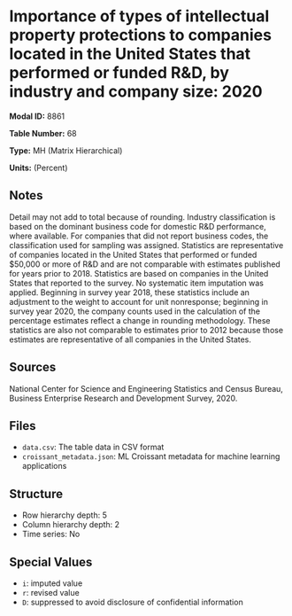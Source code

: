 # Importance of types of intellectual property protections to companies located in the United States that performed or funded R&D, by industry and company size: 2020

**Modal ID:** 8861

**Table Number:** 68

**Type:** MH (Matrix Hierarchical)

**Units:** (Percent)

## Notes

Detail may not add to total because of rounding. Industry classification is based on the dominant business code for domestic R&D performance, where available. For companies that did not report business codes, the classification used for sampling was assigned. Statistics are representative of companies located in the United States that performed or funded $50,000 or more of R&D and are not comparable with estimates published for years prior to 2018. Statistics are based on companies in the United States that reported to the survey. No systematic item imputation was applied. Beginning in survey year 2018, these statistics include an adjustment to the weight to account for unit nonresponse; beginning in survey year 2020, the company counts used in the calculation of the percentage estimates reflect a change in rounding methodology. These statistics are also not comparable to estimates prior to 2012 because those estimates are representative of all companies in the United States.

## Sources

National Center for Science and Engineering Statistics and Census Bureau, Business Enterprise Research and Development Survey, 2020.

## Files

- `data.csv`: The table data in CSV format
- `croissant_metadata.json`: ML Croissant metadata for machine learning applications

## Structure

- Row hierarchy depth: 5
- Column hierarchy depth: 2
- Time series: No

## Special Values

- `i`: imputed value
- `r`: revised value
- `D`: suppressed to avoid disclosure of confidential information
